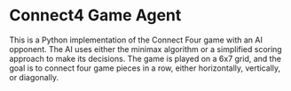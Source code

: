 # Connect4 Game Agent
This is a Python implementation of the Connect Four game with an AI opponent. The AI uses either the minimax algorithm or a simplified scoring approach to make its decisions. The game is played on a 6x7 grid, and the goal is to connect four game pieces in a row, either horizontally, vertically, or diagonally.
